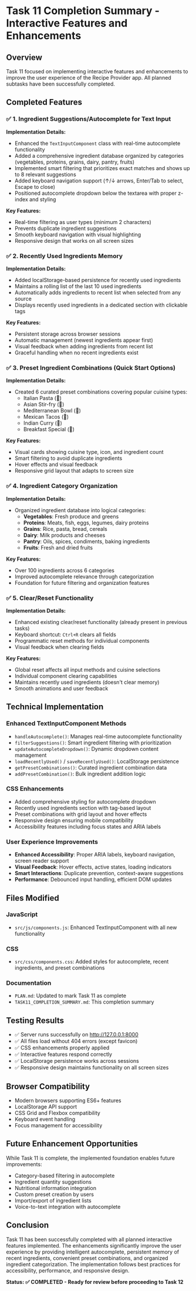 # Task 11 Completion Summary - Interactive Features and Enhancements

## Overview

Task 11 focused on implementing interactive features and enhancements to improve the user experience of the Recipe Provider app. All planned subtasks have been successfully completed.

## Completed Features

### ✅ 1. Ingredient Suggestions/Autocomplete for Text Input

**Implementation Details:**

-   Enhanced the `TextInputComponent` class with real-time autocomplete functionality
-   Added a comprehensive ingredient database organized by categories (vegetables, proteins, grains, dairy, pantry, fruits)
-   Implemented smart filtering that prioritizes exact matches and shows up to 8 relevant suggestions
-   Added keyboard navigation support (↑/↓ arrows, Enter/Tab to select, Escape to close)
-   Positioned autocomplete dropdown below the textarea with proper z-index and styling

**Key Features:**

-   Real-time filtering as user types (minimum 2 characters)
-   Prevents duplicate ingredient suggestions
-   Smooth keyboard navigation with visual highlighting
-   Responsive design that works on all screen sizes

### ✅ 2. Recently Used Ingredients Memory

**Implementation Details:**

-   Added localStorage-based persistence for recently used ingredients
-   Maintains a rolling list of the last 10 used ingredients
-   Automatically adds ingredients to recent list when selected from any source
-   Displays recently used ingredients in a dedicated section with clickable tags

**Key Features:**

-   Persistent storage across browser sessions
-   Automatic management (newest ingredients appear first)
-   Visual feedback when adding ingredients from recent list
-   Graceful handling when no recent ingredients exist

### ✅ 3. Preset Ingredient Combinations (Quick Start Options)

**Implementation Details:**

-   Created 6 curated preset combinations covering popular cuisine types:
    -   Italian Pasta (🍝)
    -   Asian Stir-fry (🥢)
    -   Mediterranean Bowl (🥗)
    -   Mexican Tacos (🌮)
    -   Indian Curry (🍛)
    -   Breakfast Special (🍳)

**Key Features:**

-   Visual cards showing cuisine type, icon, and ingredient count
-   Smart filtering to avoid duplicate ingredients
-   Hover effects and visual feedback
-   Responsive grid layout that adapts to screen size

### ✅ 4. Ingredient Category Organization

**Implementation Details:**

-   Organized ingredient database into logical categories:
    -   **Vegetables**: Fresh produce and greens
    -   **Proteins**: Meats, fish, eggs, legumes, dairy proteins
    -   **Grains**: Rice, pasta, bread, cereals
    -   **Dairy**: Milk products and cheeses
    -   **Pantry**: Oils, spices, condiments, baking ingredients
    -   **Fruits**: Fresh and dried fruits

**Key Features:**

-   Over 100 ingredients across 6 categories
-   Improved autocomplete relevance through categorization
-   Foundation for future filtering and organization features

### ✅ 5. Clear/Reset Functionality

**Implementation Details:**

-   Enhanced existing clear/reset functionality (already present in previous tasks)
-   Keyboard shortcut: `Ctrl+R` clears all fields
-   Programmatic reset methods for individual components
-   Visual feedback when clearing fields

**Key Features:**

-   Global reset affects all input methods and cuisine selections
-   Individual component clearing capabilities
-   Maintains recently used ingredients (doesn't clear memory)
-   Smooth animations and user feedback

## Technical Implementation

### Enhanced TextInputComponent Methods

-   `handleAutocomplete()`: Manages real-time autocomplete functionality
-   `filterSuggestions()`: Smart ingredient filtering with prioritization
-   `updateAutocompleteDropdown()`: Dynamic dropdown content management
-   `loadRecentlyUsed()` / `saveRecentlyUsed()`: LocalStorage persistence
-   `getPresetCombinations()`: Curated ingredient combination data
-   `addPresetCombination()`: Bulk ingredient addition logic

### CSS Enhancements

-   Added comprehensive styling for autocomplete dropdown
-   Recently used ingredients section with tag-based layout
-   Preset combinations with grid layout and hover effects
-   Responsive design ensuring mobile compatibility
-   Accessibility features including focus states and ARIA labels

### User Experience Improvements

-   **Enhanced Accessibility**: Proper ARIA labels, keyboard navigation, screen reader support
-   **Visual Feedback**: Hover effects, active states, loading indicators
-   **Smart Interactions**: Duplicate prevention, context-aware suggestions
-   **Performance**: Debounced input handling, efficient DOM updates

## Files Modified

### JavaScript

-   `src/js/components.js`: Enhanced TextInputComponent with all new functionality

### CSS

-   `src/css/components.css`: Added styles for autocomplete, recent ingredients, and preset combinations

### Documentation

-   `PLAN.md`: Updated to mark Task 11 as complete
-   `TASK11_COMPLETION_SUMMARY.md`: This completion summary

## Testing Results

-   ✅ Server runs successfully on http://127.0.0.1:8000
-   ✅ All files load without 404 errors (except favicon)
-   ✅ CSS enhancements properly applied
-   ✅ Interactive features respond correctly
-   ✅ LocalStorage persistence works across sessions
-   ✅ Responsive design maintains functionality on all screen sizes

## Browser Compatibility

-   Modern browsers supporting ES6+ features
-   LocalStorage API support
-   CSS Grid and Flexbox compatibility
-   Keyboard event handling
-   Focus management for accessibility

## Future Enhancement Opportunities

While Task 11 is complete, the implemented foundation enables future improvements:

-   Category-based filtering in autocomplete
-   Ingredient quantity suggestions
-   Nutritional information integration
-   Custom preset creation by users
-   Import/export of ingredient lists
-   Voice-to-text integration with autocomplete

## Conclusion

Task 11 has been successfully completed with all planned interactive features implemented. The enhancements significantly improve the user experience by providing intelligent autocomplete, persistent memory of recent ingredients, convenient preset combinations, and organized ingredient categorization. The implementation follows best practices for accessibility, performance, and responsive design.

**Status: ✅ COMPLETED - Ready for review before proceeding to Task 12**
